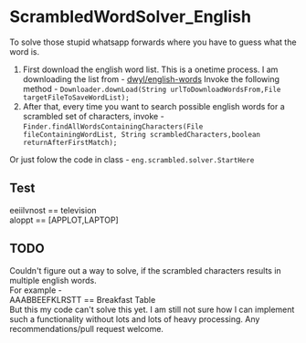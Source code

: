 # ScrambledWordSolver_English
To solve those stupid whatsapp forwards where you have to guess what the word is.

1. First download the english word list. This is a onetime process.
I am downloading the list from  -  [dwyl/english-words](https://github.com/dwyl/english-words "dwyl/english-words")
Invoke the following method - 
`Downloader.downLoad(String urlToDownloadWordsFrom,File targetFileToSaveWordList);`
2. After that, every time you want to search possible english words for a scrambled set of characters, invoke - 
`Finder.findAllWordsContainingCharacters(File fileContainingWordList, String scrambledCharacters,boolean returnAfterFirstMatch);`

Or just folow the code in class - `eng.scrambled.solver.StartHere`

## Test ##
eeiilvnost == television  
aloppt == [APPLOT,LAPTOP]

## TODO ##
Couldn't figure out a way to solve, if the scrambled characters results in multiple english words.  
For example -   
AAABBEEFKLRSTT == Breakfast Table  
But this my code can't solve this yet. I am still not sure how I can implement such a functionality without lots and lots of heavy processing.
Any recommendations/pull request welcome.
